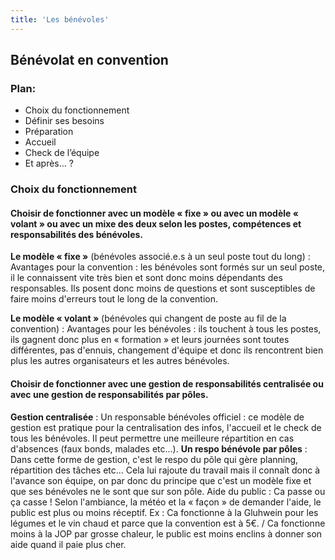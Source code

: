 ```yaml
---
title: 'Les bénévoles'
---
```


## Bénévolat en convention

### Plan:  
- Choix du fonctionnement  
- Définir ses besoins  
- Préparation  
- Accueil  
- Check de l’équipe  
- Et après… ?

### Choix du fonctionnement  

#### Choisir de fonctionner avec un modèle « fixe » ou avec un modèle « volant » ou avec un mixe des deux selon les postes, compétences et responsabilités des bénévoles.

**Le modèle « fixe »** (bénévoles associé.e.s à un seul poste tout du long) : 
Avantages pour la convention : les bénévoles sont formés sur un seul poste, il le connaissent vite très bien et sont donc moins dépendants des responsables. Ils posent donc moins de questions et sont susceptibles de faire moins d'erreurs tout le long de la convention.

**Le modèle « volant »** (bénévoles qui changent de poste au fil de la convention) :
Avantages pour les bénévoles : ils touchent à tous les postes, ils gagnent donc plus en « formation » et leurs journées sont toutes différentes, pas d'ennuis, changement d'équipe et donc ils rencontrent bien plus les autres organisateurs et les autres bénévoles.

#### Choisir de fonctionner avec une gestion de responsabilités centralisée ou avec une gestion de responsabilités par pôles.

**Gestion centralisée** : Un responsable bénévoles officiel : ce modèle de gestion est pratique pour la centralisation des infos, l'accueil et le check de tous les bénévoles. Il peut permettre une meilleure répartition en cas d'absences (faux bonds, malades etc...).
**Un respo bénévole par pôles** : Dans cette forme de gestion, c'est le respo du pôle qui gère planning, répartition des tâches etc... Cela lui rajoute du travail mais il connaît donc à l'avance son équipe, on par donc du principe que c'est un modèle fixe et que ses bénévoles ne le sont que sur son pôle.
Aide du public : Ca passe ou ça casse ! Selon l'ambiance, la météo et la « façon » de demander l'aide, le public est plus ou moins réceptif. Ex : Ca fonctionne à la Gluhwein pour les légumes et le vin chaud et parce que la convention est à 5€. / Ca fonctionne moins à la JOP par grosse chaleur, le public est moins enclins à donner son aide quand il paie plus cher.

